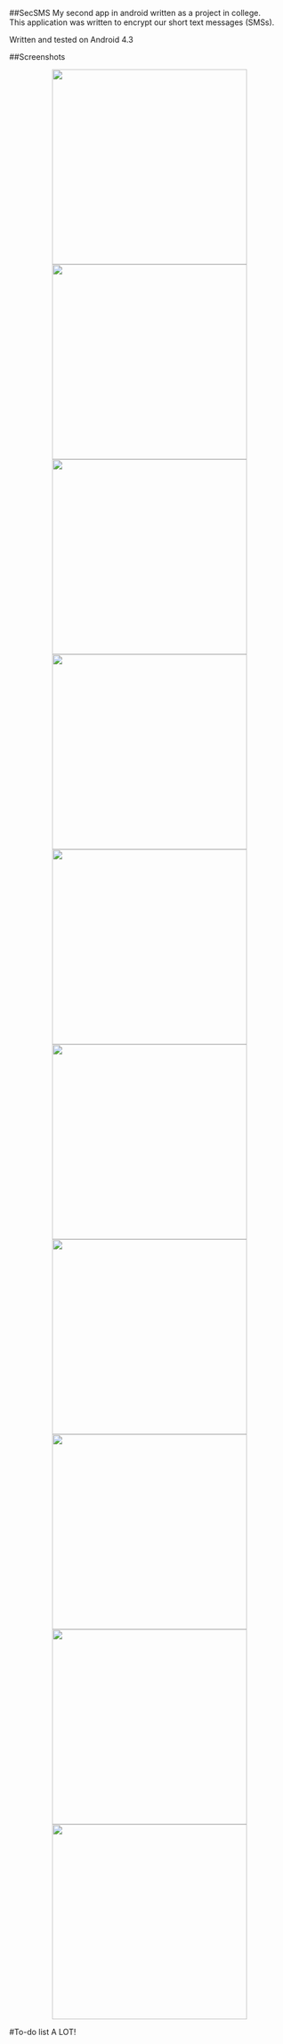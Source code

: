 ##SecSMS
My second app in android written as a project in college.<br />
This application was written to encrypt our short text messages (SMSs).<br />

Written and tested on Android 4.3

##Screenshots
<p>
  <center>
    <img src="http://i.imgur.com/UEgpWpq.png" height="350" align="center" />
    <img src="http://i.imgur.com/CFfH7Yg.png" height="350" align="center" />
    <img src="http://i.imgur.com/ir8Oc5M.png" height="350" align="center" />
    <img src="http://i.imgur.com/Y5Ojbr9.png" height="350" align="center" />
    <img src="http://i.imgur.com/gF6aqHp.png" height="350" align="center" />
    <img src="http://i.imgur.com/tJbeUFI.png" height="350" align="center" />
    <img src="http://i.imgur.com/y2zv5nJ.png" height="350" align="center" />
    <img src="http://i.imgur.com/8Ch1Kco.png" height="350" align="center" />
    <img src="http://i.imgur.com/32SAEk1.png" height="350" align="center" />
    <img src="http://i.imgur.com/rXPFEOU.png" height="350" align="center" />
  </center>
</p>

#To-do list
A LOT!
